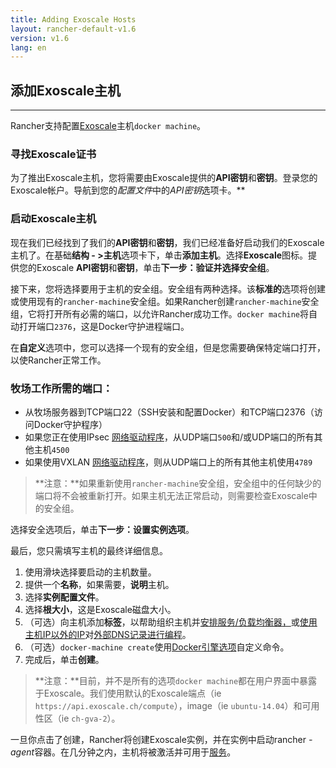 ```yaml
---
title: Adding Exoscale Hosts
layout: rancher-default-v1.6
version: v1.6
lang: en
---
```


## 添加Exoscale主机

------

Rancher支持配置[Exoscale](https://www.exoscale.ch/)主机`docker machine`。

### 寻找Exoscale证书

为了推出Exoscale主机，您将需要由Exoscale提供的**API密钥**和**密钥**。登录您的Exoscale帐户。导航到您的*配置文件*中的*API密钥*选项卡。**

### 启动Exoscale主机

现在我们已经找到了我们的**API密钥**和**密钥**，我们已经准备好启动我们的Exoscale主机了。在基础**结构 - >主机**选项卡下，单击**添加主机**。选择**Exoscale**图标。提供您的Exoscale **API密钥**和**密钥**，单击**下一步：验证并选择安全组**。

接下来，您将选择要用于主机的安全组。安全组有两种选择。该**标准的**选项将创建或使用现有的`rancher-machine`安全组。如果Rancher创建`rancher-machine`安全组，它将打开所有必需的端口，以允许Rancher成功工作。`docker machine`将自动打开端口`2376`，这是Docker守护进程端口。

在**自定义**选项中，您可以选择一个现有的安全组，但是您需要确保特定端口打开，以使Rancher正常工作。

### 牧场工作所需的端口：

- 从牧场服务器到TCP端口22（SSH安装和配置Docker）和TCP端口2376（访问Docker守护程序）
- 如果您正在使用IPsec [网络驱动程序](https://github.com/rancher/rancher.github.io/blob/master/rancher/v1.6/en/hosts/exoscale/%7B%7Bsite.baseurl%7D%7D/rancher/%7B%7Bpage.version%7D%7D/%7B%7Bpage.lang%7D%7D/rancher-services/networking)，从UDP端口`500`和/或UDP端口的所有其他主机`4500`
- 如果使用VXLAN [网络驱动程序](https://github.com/rancher/rancher.github.io/blob/master/rancher/v1.6/en/hosts/exoscale/%7B%7Bsite.baseurl%7D%7D/rancher/%7B%7Bpage.version%7D%7D/%7B%7Bpage.lang%7D%7D/rancher-services/networking)，则从UDP端口上的所有其他主机使用`4789`

> **注意：**如果重新使用`rancher-machine`安全组，安全组中的任何缺少的端口将不会被重新打开。如果主机无法正常启动，则需要检查Exoscale中的安全组。

选择安全选项后，单击**下一步：设置实例选项**。

最后，您只需填写主机的最终详细信息。

1. 使用滑块选择要启动的主机数量。
2. 提供一个**名称**，如果需要，**说明**主机。
3. 选择**实例配置文件**。
4. 选择**根大小**，这是Exoscale磁盘大小。
5. （可选）向主机添加**标签**，以帮助组织主机并[安排服务/负载均衡器，](https://github.com/rancher/rancher.github.io/blob/master/rancher/v1.6/en/hosts/exoscale/%7B%7Bsite.baseurl%7D%7D/rancher/%7B%7Bpage.version%7D%7D/%7B%7Bpage.lang%7D%7D/cattle/scheduling)或[使用主机IP以外的IP](https://github.com/rancher/rancher.github.io/blob/master/rancher/v1.6/en/hosts/exoscale/%7B%7Bsite.baseurl%7D%7D/rancher/%7B%7Bpage.version%7D%7D/%7B%7Bpage.lang%7D%7D/cattle/external-dns-service/#using-a-specific-ip-for-external-dns)对[外部DNS记录进行编程](https://github.com/rancher/rancher.github.io/blob/master/rancher/v1.6/en/hosts/exoscale/%7B%7Bsite.baseurl%7D%7D/rancher/%7B%7Bpage.version%7D%7D/%7B%7Bpage.lang%7D%7D/cattle/external-dns-service/#using-a-specific-ip-for-external-dns)。
6. （可选）`docker-machine create`使用[Docker引擎选项](https://docs.docker.com/machine/reference/create/#specifying-configuration-options-for-the-created-docker-engine)自定义命令。
7. 完成后，单击**创建**。

> **注意：**目前，并不是所有的选项`docker machine`都在用户界面中暴露于Exoscale。我们使用默认的Exoscale端点（ie `https://api.exoscale.ch/compute`），image（ie `ubuntu-14.04`）和可用性区（ie `ch-gva-2`）。

一旦你点击了创建，Rancher将创建Exoscale实例，并在实例中启动rancher *-agent*容器。在几分钟之内，主机将被激活并可用于[服务](https://github.com/rancher/rancher.github.io/blob/master/rancher/v1.6/en/hosts/exoscale/%7B%7Bsite.baseurl%7D%7D/rancher/%7B%7Bpage.version%7D%7D/%7B%7Bpage.lang%7D%7D/cattle/adding-services)。